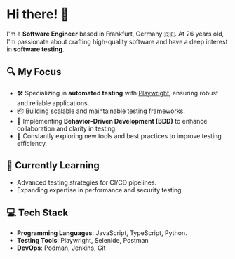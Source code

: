 # Hi there! 👋

I'm a **Software Engineer** based in Frankfurt, Germany 🇩🇪. At 26 years old, I'm passionate about crafting high-quality software and have a deep interest in **software testing**.

## 🔍 My Focus
- 🛠️ Specializing in **automated testing** with [Playwright](https://playwright.dev), ensuring robust and reliable applications.  
- 📦 Building scalable and maintainable testing frameworks.
- 🤝 Implementing **Behavior-Driven Development (BDD)** to enhance collaboration and clarity in testing.
- 🚀 Constantly exploring new tools and best practices to improve testing efficiency.

## 🌱 Currently Learning
- Advanced testing strategies for CI/CD pipelines.  
- Expanding expertise in performance and security testing.

## 💻 Tech Stack
- **Programming Languages**: JavaScript, TypeScript, Python.  
- **Testing Tools**: Playwright, Selenide, Postman 
- **DevOps**: Podman, Jenkins, Git
